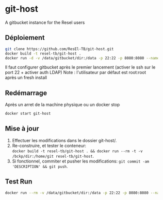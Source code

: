 # git-host
A gitbucket instance for the Resel users

## Déploiement
```bash
git clone https://github.com/ResEl-TB/git-host.git
docker build -t resel-tb/git-host .
docker run -d -v /data/gitbucket/dir:/data -p 22:22 -p 8080:8080 --name git-host resel-tb/git-host
```

Il faut configurer gitbucket après le premier lancement (activer le ssh sur le port 22 + activer auth LDAP)
Note : l'utilisateur par défaut est root:root après un fresh install

## Redémarrage 
 Après un arret de la machine physique ou un docker stop
```bash
docker start git-host
```
## Mise à jour
1. Effectuer les modifications dans le dossier git-host/.
2. Re-construire, et tester le conteneur:  
`docker build -t resel-tb/git-host . && docker run --rm -t -v /bckp/dir:/home/git resel-tb/git-host`.
3. Si fonctionnel, commiter et pusher les modifications: `git commit -am 'DESCRIPTION' && git push`.

## Test Run
```bash
docker run --rm -v /data/gitbucket/dir:/data -p 22:22 -p 8080:8080 --name git-host resel-tb/git-host
```

